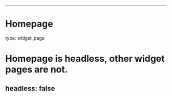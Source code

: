 
---
# Homepage
type: widget_page

# Homepage is headless, other widget pages are not.
headless: false
---
